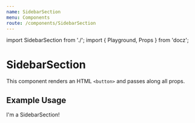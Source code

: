```yaml
---
name: SidebarSection
menu: Components
route: /components/SidebarSection
---
```


import SidebarSection from './';
import { Playground, Props } from 'docz';

# SidebarSection

This component renders an HTML `<button>` and passes along all props.

<Props of={SidebarSection} />

## Example Usage

<Playground>
	<SidebarSection>I'm a SidebarSection!</SidebarSection>
</Playground>
